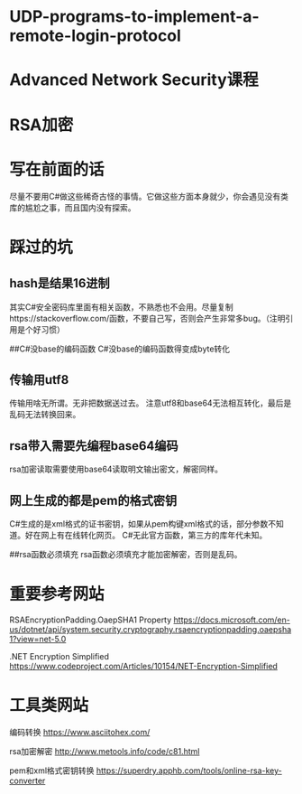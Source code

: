 # UDP-programs-to-implement-a-remote-login-protocol
# Advanced Network Security课程
# RSA加密
# 写在前面的话
尽量不要用C#做这些稀奇古怪的事情。它做这些方面本身就少，你会遇见没有类库的尴尬之事，而且国内没有探索。
# 踩过的坑

## hash是结果16进制
其实C#安全密码库里面有相关函数，不熟悉也不会用。尽量复制https://stackoverflow.com/函数，不要自己写，否则会产生非常多bug。（注明引用是个好习惯）

##C#没base的编码函数
C#没base的编码函数得变成byte转化

## 传输用utf8
传输用啥无所谓。无非把数据送过去。
注意utf8和base64无法相互转化，最后是乱码无法转换回来。

## rsa带入需要先编程base64编码
rsa加密读取需要使用base64读取明文输出密文，解密同样。

## 网上生成的都是pem的格式密钥
C#生成的是xml格式的证书密钥，如果从pem构键xml格式的话，部分参数不知道。好在网上有在线转化网页。
C#无此官方函数，第三方的库年代未知。

##rsa函数必须填充
rsa函数必须填充才能加密解密，否则是乱码。

# 重要参考网站
RSAEncryptionPadding.OaepSHA1 Property
https://docs.microsoft.com/en-us/dotnet/api/system.security.cryptography.rsaencryptionpadding.oaepsha1?view=net-5.0

.NET Encryption Simplified
https://www.codeproject.com/Articles/10154/NET-Encryption-Simplified

# 工具类网站
编码转换
https://www.asciitohex.com/

rsa加密解密
http://www.metools.info/code/c81.html

pem和xml格式密钥转换
https://superdry.apphb.com/tools/online-rsa-key-converter
